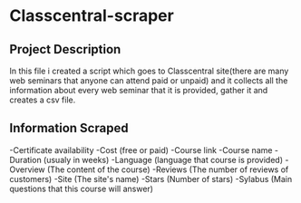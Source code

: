 # Classcentral-scraper

## Project Description

In this file i created a script which goes to Classcentral site(there are many web seminars that anyone can attend paid or unpaid) and it collects all the information about every web seminar that it is provided, gather it and creates a csv file.

## Information Scraped

-Certificate availability 
-Cost (free or paid)
-Course link
-Course name
-Duration (usualy in weeks)
-Language (language that course is provided)
-Overview (The content of the course)
-Reviews (The number of reviews of customers)
-Site (The site's name)
-Stars (Number of stars)
-Sylabus (Main questions that this course will answer)
